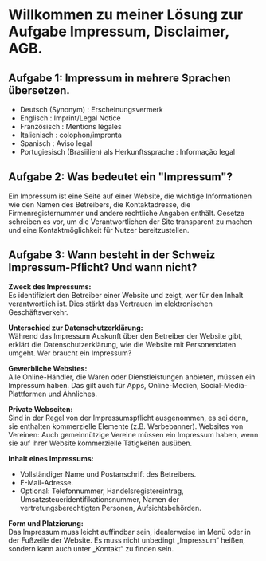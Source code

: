 # Willkommen zu meiner Lösung zur Aufgabe Impressum, Disclaimer, AGB.


## Aufgabe 1: Impressum in mehrere Sprachen übersetzen.
- Deutsch (Synonym) : Erscheinungsvermerk
- Englisch : Imprint/Legal Notice
- Französisch : Mentions légales
- Italienisch : colophon/impronta
- Spanisch : Aviso legal
- Portugiesisch (Brasiilien) als Herkunftssprache : Informação legal

## Aufgabe 2: Was bedeutet ein "Impressum"?
Ein Impressum ist eine Seite auf einer Website, die wichtige Informationen wie den Namen des Betreibers, die Kontaktadresse, die Firmenregisternummer und andere rechtliche Angaben enthält. Gesetze schreiben es vor, um die Verantwortlichen der Site transparent zu machen und eine Kontaktmöglichkeit für Nutzer bereitzustellen.

## Aufgabe 3: Wann besteht in der Schweiz Impressum-Pflicht? Und wann nicht?  

**Zweck des Impressums:**  
Es identifiziert den Betreiber einer Website und zeigt, wer für den Inhalt verantwortlich ist. Dies stärkt das Vertrauen im elektronischen Geschäftsverkehr.  

**Unterschied zur Datenschutzerklärung:**  
Während das Impressum Auskunft über den Betreiber der Website gibt, erklärt die Datenschutzerklärung, wie die Website mit Personendaten umgeht.
Wer braucht ein Impressum?  

**Gewerbliche Websites:**  
Alle Online-Händler, die Waren oder Dienstleistungen anbieten, müssen ein Impressum haben. Das gilt auch für Apps, Online-Medien, Social-Media-Plattformen und Ähnliches.  

**Private Webseiten:**  
Sind in der Regel von der Impressumspflicht ausgenommen, es sei denn, sie enthalten kommerzielle Elemente (z.B. Werbebanner).
Websites von Vereinen: Auch gemeinnützige Vereine müssen ein Impressum haben, wenn sie auf ihrer Website kommerzielle Tätigkeiten ausüben.  

**Inhalt eines Impressums:**  
- Vollständiger Name und Postanschrift des Betreibers.
- E-Mail-Adresse.
- Optional: Telefonnummer, Handelsregistereintrag, Umsatzsteueridentifikationsnummer, Namen der vertretungsberechtigten Personen, Aufsichtsbehörden.  

**Form und Platzierung:**  
Das Impressum muss leicht auffindbar sein, idealerweise im Menü oder in der Fußzeile der Website.
Es muss nicht unbedingt „Impressum“ heißen, sondern kann auch unter „Kontakt“ zu finden sein.

